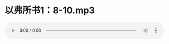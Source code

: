 # 以弗所书1：8-10.mp3

<audio style="width: 100%;" preload="false" controls controlslist="nodownload"><source src="//file.simai.life/audio/mp3/old/12339.mp3" type="audio/mpeg">Your browser does not support the audio element.</audio>


